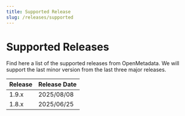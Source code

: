 ```yaml
---
title: Supported Release
slug: /releases/supported
---
```


# Supported Releases

Find here a list of the supported releases from OpenMetadata. We will support the last minor version from the last three
major releases.

| Release | Release Date |
|:--------|:-------------|
| 1.9.x   | 2025/08/08   |
| 1.8.x   | 2025/06/25   |